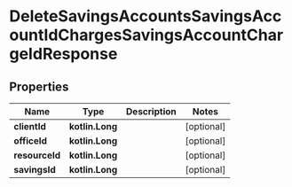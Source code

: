 
# DeleteSavingsAccountsSavingsAccountIdChargesSavingsAccountChargeIdResponse

## Properties
| Name | Type | Description | Notes |
| ------------ | ------------- | ------------- | ------------- |
| **clientId** | **kotlin.Long** |  |  [optional] |
| **officeId** | **kotlin.Long** |  |  [optional] |
| **resourceId** | **kotlin.Long** |  |  [optional] |
| **savingsId** | **kotlin.Long** |  |  [optional] |



